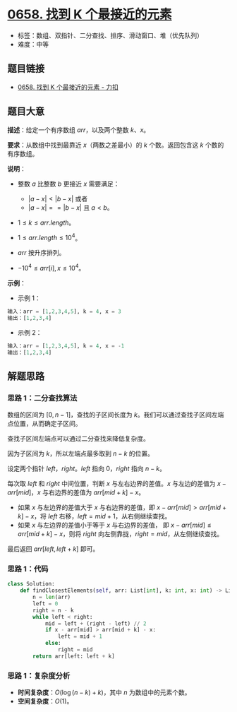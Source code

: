 # [0658. 找到 K 个最接近的元素](https://leetcode.cn/problems/find-k-closest-elements/)

- 标签：数组、双指针、二分查找、排序、滑动窗口、堆（优先队列）
- 难度：中等

## 题目链接

- [0658. 找到 K 个最接近的元素 - 力扣](https://leetcode.cn/problems/find-k-closest-elements/)

## 题目大意

**描述**：给定一个有序数组 $arr$，以及两个整数 $k$、$x$。

**要求**：从数组中找到最靠近 $x$（两数之差最小）的 $k$ 个数。返回包含这 $k$ 个数的有序数组。

**说明**：

- 整数 $a$ 比整数 $b$ 更接近 $x$ 需要满足：
  - $|a - x| < |b - x|$ 或者
  - $|a - x| == |b - x|$ 且 $a < b$。

- $1 \le k \le arr.length$。
- $1 \le arr.length \le 10^4$。
- $arr$ 按升序排列。
- $-10^4 \le arr[i], x \le 10^4$。

**示例**：

- 示例 1：

```python
输入：arr = [1,2,3,4,5], k = 4, x = 3
输出：[1,2,3,4]
```

- 示例 2：

```python
输入：arr = [1,2,3,4,5], k = 4, x = -1
输出：[1,2,3,4]
```

## 解题思路

### 思路 1：二分查找算法

数组的区间为 $[0, n-1]$，查找的子区间长度为 $k$。我们可以通过查找子区间左端点位置，从而确定子区间。

查找子区间左端点可以通过二分查找来降低复杂度。

因为子区间为 $k$，所以左端点最多取到 $n - k$ 的位置。

设定两个指针 $left$，$right$。$left$ 指向 $0$，$right$ 指向 $n - k$。

每次取 $left$ 和 $right$ 中间位置，判断 $x$ 与左右边界的差值。$x$ 与左边的差值为 $x - arr[mid]$，$x$ 与右边界的差值为 $arr[mid + k] - x$。

- 如果 $x$ 与左边界的差值大于 $x$ 与右边界的差值，即 $x - arr[mid] > arr[mid + k] - x$，将 $left$ 右移，$left = mid + 1$，从右侧继续查找。
- 如果 $x$ 与左边界的差值小于等于 $x$ 与右边界的差值， 即 $x - arr[mid] \le arr[mid + k] - x$，则将 $right$ 向左侧靠拢，$right = mid$，从左侧继续查找。

最后返回 $arr[left, left + k]$ 即可。

### 思路 1：代码

```python
class Solution:
    def findClosestElements(self, arr: List[int], k: int, x: int) -> List[int]:
        n = len(arr)
        left = 0
        right = n - k
        while left < right:
            mid = left + (right - left) // 2
            if x - arr[mid] > arr[mid + k] - x:
                left = mid + 1
            else:
                right = mid
        return arr[left: left + k]
```

### 思路 1：复杂度分析

- **时间复杂度**：$O(\log (n - k) + k)$，其中 $n$ 为数组中的元素个数。
- **空间复杂度**：$O(1)$。

